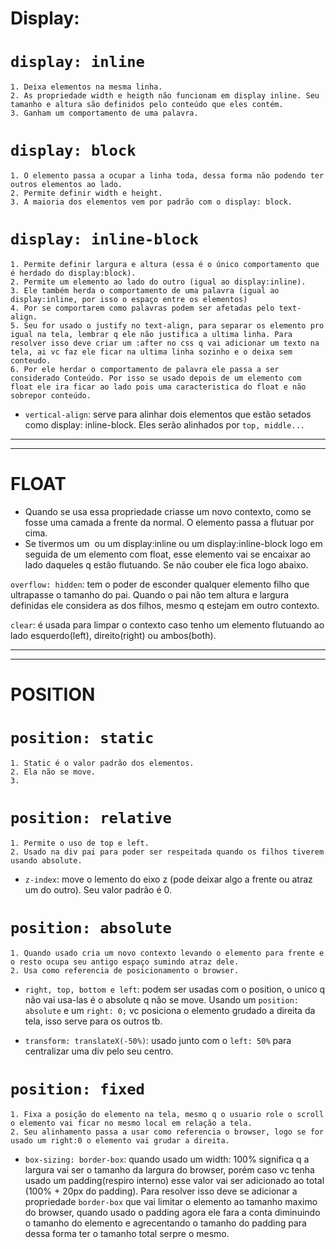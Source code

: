 # Display:

# `display: inline`

```
1. Deixa elementos na mesma linha. 
2. As propriedade width e heigth não funcionam em display inline. Seu tamanho e altura são definidos pelo conteúdo que eles contém.
3. Ganham um comportamento de uma palavra. 
```

# `display: block`

 ```
1. O elemento passa a ocupar a linha toda, dessa forma não podendo ter outros elementos ao lado.
2. Permite definir width e height.
3. A maioria dos elementos vem por padrão com o display: block.
```

# `display: inline-block`

 ```
1. Permite definir largura e altura (essa é o único comportamento que é herdado do display:block).
2. Permite um elemento ao lado do outro (igual ao display:inline).
3. Ele também herda o comportamento de uma palavra (igual ao display:inline, por isso o espaço entre os elementos)
4. Por se comportarem como palavras podem ser afetadas pelo text-align.
5. Seu for usado o justify no text-align, para separar os elemento pro igual na tela, lembrar q ele não justifica a ultima linha. Para resolver isso deve criar um :after no css q vai adicionar um texto na tela, ai vc faz ele ficar na ultima linha sozinho e o deixa sem conteudo.
6. Por ele herdar o comportamento de palavra ele passa a ser considerado Conteúdo. Por isso se usado depois de um elemento com float ele ira ficar ao lado pois uma caracteristica do float e não sobrepor conteúdo.

```

- `vertical-align`: serve para alinhar dois elementos que estão setados como display: inline-block. Eles serão alinhados por `top, middle...`
  

-------------------------
-------------------------

# FLOAT

- Quando se usa essa propriedade criasse um novo contexto, como se fosse uma camada a frente da normal. O elemento passa a flutuar por cima.
- Se tivermos um <img> ou um display:inline ou um display:inline-block logo em seguida de um elemento com float, esse elemento vai se encaixar ao lado daqueles q estão flutuando. Se não couber ele fica logo abaixo.


`overflow: hidden`: tem o poder de esconder qualquer elemento filho que ultrapasse o tamanho do pai. Quando o pai não tem altura e largura definidas ele considera as dos filhos, mesmo q estejam em outro contexto.


`clear`: é usada para limpar o contexto caso tenho um elemento flutuando ao lado esquerdo(left), direito(right) ou ambos(both).

---------------------------
---------------------------

# POSITION

# `position: static`
    1. Static é o valor padrão dos elementos.
    2. Ela não se move.
    3. 


# `position: relative`
    1. Permite o uso de top e left.
    2. Usado na div pai para poder ser respeitada quando os filhos tiverem usando absolute. 


- `z-index`: move o lemento do eixo z (pode deixar algo a frente ou atraz um do outro). Seu valor padrão é 0. 

# `position: absolute`
    1. Quando usado cria um novo contexto levando o elemento para frente e o resto ocupa seu antigo espaço sumindo atraz dele.
    2. Usa como referencia de posicionamento o browser.


- `right, top, bottom e left`: podem ser usadas com o position, o unico q não vai usa-las é o absolute q não se move. Usando um `position: absolute` e um `right: 0;` vc posiciona o elemento grudado a direita da tela, isso serve para os outros tb.

- `transform: translateX(-50%)`: usado junto com o `left: 50%` para centralizar uma div pelo seu centro.

# `position: fixed`
    1. Fixa a posição do elemento na tela, mesmo q o usuario role o scroll o elemento vai ficar no mesmo local em relação a tela.
    2. Seu alinhamento passa a usar como referencia o browser, logo se for usado um right:0 o elemento vai grudar a direita.


- `box-sizing: border-box`: quando usado um width: 100% significa q a largura vai ser o tamanho da largura do browser, porém caso vc tenha usado um padding(respiro interno) esse valor vai ser adicionado ao total (100% + 20px do padding). Para resolver isso deve se adicionar a propriedade `border-box` que vai limitar o elemento ao tamanho maximo do browser, quando usado o padding agora ele fara a conta diminuindo o tamanho do elemento e agrecentando o tamanho do padding para dessa forma ter o tamanho total serpre o mesmo.